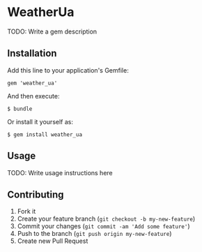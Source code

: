 # WeatherUa

TODO: Write a gem description

## Installation

Add this line to your application's Gemfile:

    gem 'weather_ua'

And then execute:

    $ bundle

Or install it yourself as:

    $ gem install weather_ua

## Usage

TODO: Write usage instructions here

## Contributing

1. Fork it
2. Create your feature branch (`git checkout -b my-new-feature`)
3. Commit your changes (`git commit -am 'Add some feature'`)
4. Push to the branch (`git push origin my-new-feature`)
5. Create new Pull Request
